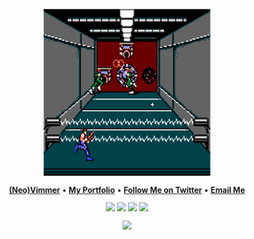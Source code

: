 <div align="center">
  <img height="300" width="300" src="assets/contra.gif" alt="retro contra gif" />
</div>

<p align="center">
  <b><a href="https://github.com/neovim/neovim">(Neo)Vimmer</a></b>
  •
  <b><a href="https://www.mattwilliams.site/">My Portfolio</a></b>
  •
  <b><a href="https://twitter.com/MattWil30205683"> Follow Me on Twitter</a></b>
  •
  <b><a href="mailto:mattltf@pm.me"> Email Me</a></b>
</p>

<p align="center">
  <img src="https://img.shields.io/badge/python-306998.svg?&style=for-the-badge&logo=python&logoColor=white" />
  <img src="https://img.shields.io/badge/rust-%23000000.svg?&style=for-the-badge&logo=rust&logoColor=white"/>
  <img src="https://img.shields.io/badge/typescript%20-%23007ACC.svg?&style=for-the-badge&logo=typescript&logoColor=white"/>
  <img src="https://img.shields.io/badge/neovim-%2357A143.svg?&style=for-the-badge&logo=neovim&logoColor=white"/>
</p>

<p align="center">
  <img src="https://img.shields.io/badge/programmer-I%20write%20code%20and%20stuff-lightgrey"/>
</p>

<!--
- 🔭 I’m currently working on ...
- 🌱 I’m currently learning ...
- 👯 I’m looking to collaborate on ...
- 🤔 I’m looking for help with ...
- 💬 Ask me about ...
- 📫 How to reach me: ...
- 😄 Pronouns: ...
- ⚡ Fun fact: ...
-->
